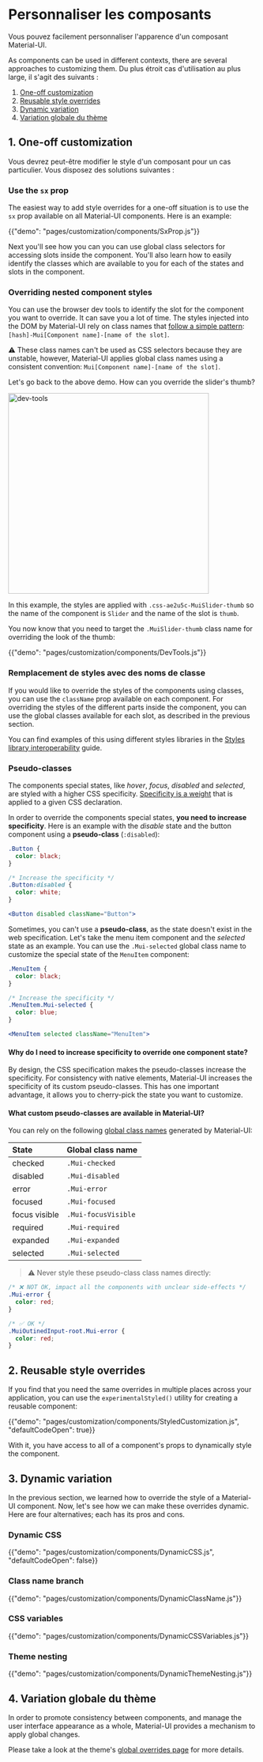 # Personnaliser les composants

<p class="description">Vous pouvez facilement personnaliser l'apparence d'un composant Material-UI.</p>

As components can be used in different contexts, there are several approaches to customizing them. Du plus étroit cas d'utilisation au plus large, il s'agit des suivants :

1. [One-off customization](#1-one-off-customization)
1. [Reusable style overrides](#2-reusable-style-overrides)
1. [Dynamic variation](#3-dynamic-variation)
1. [Variation globale du thème](#4-global-theme-variation)

## 1. One-off customization

Vous devrez peut-être modifier le style d'un composant pour un cas particulier. Vous disposez des solutions suivantes :

### Use the `sx` prop

The easiest way to add style overrides for a one-off situation is to use the `sx` prop available on all Material-UI components. Here is an example:

{{"demo": "pages/customization/components/SxProp.js"}}

Next you'll see how you can you can use global class selectors for accessing slots inside the component. You'll also learn how to easily identify the classes which are available to you for each of the states and slots in the component.

### Overriding nested component styles

You can use the browser dev tools to identify the slot for the component you want to override. It can save you a lot of time. The styles injected into the DOM by Material-UI rely on class names that [follow a simple pattern](/styles/advanced/#class-names): `[hash]-Mui[Component name]-[name of the slot]`.

⚠️ These class names can't be used as CSS selectors because they are unstable, however, Material-UI applies global class names using a consistent convention: `Mui[Component name]-[name of the slot]`.

Let's go back to the above demo. How can you override the slider's thumb?

<img src="/static/images/customization/dev-tools.png" alt="dev-tools" width="406" />

In this example, the styles are applied with `.css-ae2u5c-MuiSlider-thumb` so the name of the component is `Slider` and the name of the slot is `thumb`.

You now know that you need to target the `.MuiSlider-thumb` class name for overriding the look of the thumb:

{{"demo": "pages/customization/components/DevTools.js"}}

### Remplacement de styles avec des noms de classe

If you would like to override the styles of the components using classes, you can use the `className` prop available on each component. For overriding the styles of the different parts inside the component, you can use the global classes available for each slot, as described in the previous section.

You can find examples of this using different styles libraries in the [Styles library interoperability](/guides/interoperability/) guide.

### Pseudo-classes

The components special states, like *hover*, *focus*, *disabled* and *selected*, are styled with a higher CSS specificity. [Specificity is a weight](https://developer.mozilla.org/en-US/docs/Web/CSS/Specificity) that is applied to a given CSS declaration.

In order to override the components special states, **you need to increase specificity**. Here is an example with the *disable* state and the button component using a **pseudo-class** (`:disabled`):

```css
.Button {
  color: black;
}

/* Increase the specificity */
.Button:disabled {
  color: white;
}
```

```jsx
<Button disabled className="Button">
```

Sometimes, you can't use a **pseudo-class**, as the state doesn't exist in the web specification. Let's take the menu item component and the *selected* state as an example. You can use the `.Mui-selected` global class name to customize the special state of the `MenuItem` component:

```css
.MenuItem {
  color: black;
}

/* Increase the specificity */
.MenuItem.Mui-selected {
  color: blue;
}
```

```jsx
<MenuItem selected className="MenuItem">
```

#### Why do I need to increase specificity to override one component state?

By design, the CSS specification makes the pseudo-classes increase the specificity. For consistency with native elements, Material-UI increases the specificity of its custom pseudo-classes. This has one important advantage, it allows you to cherry-pick the state you want to customize.

#### What custom pseudo-classes are available in Material-UI?

You can rely on the following [global class names](/styles/advanced/#with-material-ui-core) generated by Material-UI:

| State         | Global class name   |
|:------------- |:------------------- |
| checked       | `.Mui-checked`      |
| disabled      | `.Mui-disabled`     |
| error         | `.Mui-error`        |
| focused       | `.Mui-focused`      |
| focus visible | `.Mui-focusVisible` |
| required      | `.Mui-required`     |
| expanded      | `.Mui-expanded`     |
| selected      | `.Mui-selected`     |

> ⚠️ Never style these pseudo-class class names directly:

```css
/* ❌ NOT OK, impact all the components with unclear side-effects */
.Mui-error {
  color: red;
}

/* ✅ OK */
.MuiOutinedInput-root.Mui-error {
  color: red;
}
```

## 2. Reusable style overrides

If you find that you need the same overrides in multiple places across your application, you can use the `experimentalStyled()` utility for creating a reusable component:

{{"demo": "pages/customization/components/StyledCustomization.js", "defaultCodeOpen": true}}

With it, you have access to all of a component's props to dynamically style the component.

## 3. Dynamic variation

In the previous section, we learned how to override the style of a Material-UI component. Now, let's see how we can make these overrides dynamic. Here are four alternatives; each has its pros and cons.

### Dynamic CSS

{{"demo": "pages/customization/components/DynamicCSS.js", "defaultCodeOpen": false}}

### Class name branch

{{"demo": "pages/customization/components/DynamicClassName.js"}}

### CSS variables

{{"demo": "pages/customization/components/DynamicCSSVariables.js"}}

### Theme nesting

{{"demo": "pages/customization/components/DynamicThemeNesting.js"}}

## 4. Variation globale du thème

In order to promote consistency between components, and manage the user interface appearance as a whole, Material-UI provides a mechanism to apply global changes.

Please take a look at the theme's [global overrides page](/customization/globals/) for more details.
